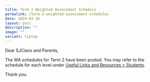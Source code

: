 ```yaml
---
title: Term 2 Weighted Assessment Schedule
permalink: /term-2-weighted-assessment-schedule/
date: 2024-03-26
layout: post
description: ""
image: ""
variant: tiptap
---
```

<p>Dear SJCians and Parents,</p>
<p>The WA schedules for Term 2 have been posted. You may refer to the schedule
for each level under&nbsp;<a href="https://www.chijstjosephsconvent.moe.edu.sg/useful-links/students/" rel="noopener noreferrer nofollow" target="_blank">Useful Links and Resources &gt; Students</a>.</p>
<p>Thank you.</p>